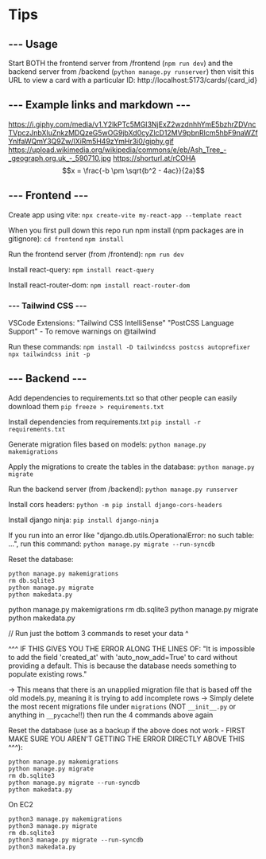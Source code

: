# Tips

## --- Usage

Start BOTH the frontend server from /frontend (`npm run dev`) and the backend server from /backend (`python manage.py runserver`) then visit this URL to view a card with a particular ID:
http://localhost:5173/cards/{card_id}

## --- Example links and markdown ---

https://i.giphy.com/media/v1.Y2lkPTc5MGI3NjExZ2wzdnhhYmE5bzhrZDVncTVpczJnbXluZnkzMDQzeG5wOG9jbXd0cyZlcD12MV9pbnRlcm5hbF9naWZfYnlfaWQmY3Q9Zw/lXiRm5H49zYmHr3i0/giphy.gif
https://upload.wikimedia.org/wikipedia/commons/e/eb/Ash_Tree_-_geograph.org.uk_-_590710.jpg
https://shorturl.at/rCOHA
$$x = \frac{-b \pm \sqrt{b^2 - 4ac}}{2a}$$

## --- Frontend ---

Create app using vite:
`npx create-vite my-react-app --template react`

When you first pull down this repo run npm install (npm packages are in gitignore):
`cd frontend`
`npm install`

Run the frontend server (from /frontend):
`npm run dev`

Install react-query:
`npm install react-query`

Install react-router-dom:
`npm install react-router-dom`

### --- Tailwind CSS ---

VSCode Extensions:
"Tailwind CSS IntelliSense"
"PostCSS Language Support" - To remove warnings on @tailwind

Run these commands:
`npm install -D tailwindcss postcss autoprefixer`
`npx tailwindcss init -p`

## --- Backend ---

Add dependencies to requirements.txt so that other people can easily download them
`pip freeze > requirements.txt`

Install dependencies from requirements.txt
`pip install -r requirements.txt`

Generate migration files based on models:
`python manage.py makemigrations`

Apply the migrations to create the tables in the database:
`python manage.py migrate`

Run the backend server (from /backend):
`python manage.py runserver`

Install cors headers:
`python -m pip install django-cors-headers`

Install django ninja:
`pip install django-ninja`

If you run into an error like "django.db.utils.OperationalError: no such table: ...", run this command:
`python manage.py migrate --run-syncdb`

Reset the database:
```
python manage.py makemigrations
rm db.sqlite3
python manage.py migrate
python makedata.py
```

python manage.py makemigrations
rm db.sqlite3
python manage.py migrate
python makedata.py

// Run just the bottom 3 commands to reset your data ^


^^^ IF THIS GIVES YOU THE ERROR ALONG THE LINES OF: "It is impossible to add the field 'created_at' with 'auto_now_add=True' to card without providing a default. This is because the database needs something to populate existing rows."

-> This means that there is an unapplied migration file that is based off the old models.py, meaning it is trying to add incomplete rows
    -> Simply delete the most recent migrations file under `migrations` (NOT `__init__.py` or anything in `__pycache`!!) then run the 4 commands above again


Reset the database (use as a backup if the above does not work - FIRST MAKE SURE YOU AREN'T GETTING THE ERROR DIRECTLY ABOVE THIS ^^^):
```
python manage.py makemigrations
python manage.py migrate
rm db.sqlite3
python manage.py migrate --run-syncdb
python makedata.py
```

On EC2
```
python3 manage.py makemigrations
python3 manage.py migrate
rm db.sqlite3
python3 manage.py migrate --run-syncdb
python3 makedata.py
```